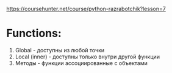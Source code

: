 https://coursehunter.net/course/python-razrabotchik?lesson=7

# Functions:

1. Global - доступны из любой точки
2. Local (inner) - доступны только внутри другой функции
3. Методы - функции ассоциированные с объектами
